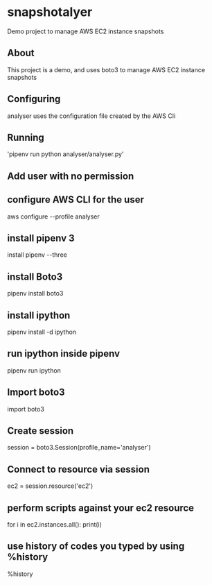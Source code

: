 # snapshotalyer
Demo project to manage AWS EC2 instance snapshots

## About
This project is a demo, and uses boto3 to manage AWS EC2 instance snapshots

## Configuring

analyser uses the configuration file created by the AWS Cli

## Running

'pipenv run python analyser/analyser.py'



## Add user with no permission
## configure AWS CLI for the user
aws configure --profile analyser
## install pipenv 3
install pipenv --three
## install Boto3
pipenv install boto3
## install ipython
pipenv install -d ipython
## run ipython inside pipenv
pipenv run ipython
## Import boto3
import boto3
## Create session
session = boto3.Session(profile_name='analyser')
## Connect to resource via session
ec2 = session.resource('ec2')
## perform scripts against your ec2 resource
 for i in ec2.instances.all():
     print(i)

## use history of codes you typed by using %history
%history

